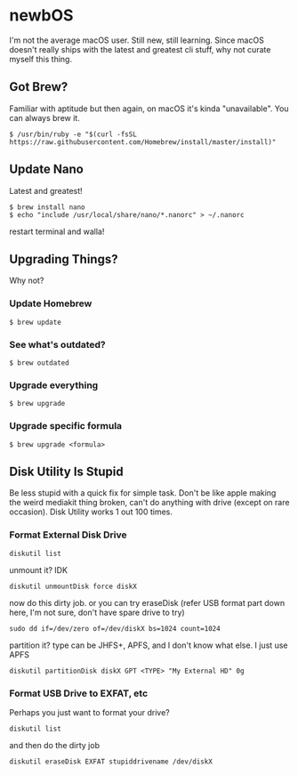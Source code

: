 # newbOS
I'm not the average macOS user. Still new, still learning. Since macOS 
doesn't really ships with the latest and greatest cli stuff, why not 
curate myself this thing.

## Got Brew?
Familiar with aptitude but then again, on macOS it's kinda 
"unavailable". You can always brew it. 

```
$ /usr/bin/ruby -e "$(curl -fsSL https://raw.githubusercontent.com/Homebrew/install/master/install)"
```

## Update Nano
Latest and greatest!

```
$ brew install nano
$ echo "include /usr/local/share/nano/*.nanorc" > ~/.nanorc
```
restart terminal and walla!

## Upgrading Things?
Why not?

### Update Homebrew
```
$ brew update
```
### See what's outdated?
```
$ brew outdated
```
### Upgrade everything
```
$ brew upgrade
```
### Upgrade specific formula
```
$ brew upgrade <formula>
```

## Disk Utility Is Stupid
Be less stupid with a quick fix for simple task. Don't be like apple making the weird mediakit thing broken, can't do anything with drive (except on rare occasion). Disk Utility works 1 out 100 times.

### Format External Disk Drive
```
diskutil list
```
unmount it? IDK
```
diskutil unmountDisk force diskX
```
now do this dirty job. or you can try eraseDisk (refer USB format part down here, I'm not sure, don't have spare drive to try)
```
sudo dd if=/dev/zero of=/dev/diskX bs=1024 count=1024
```
partition it? type can be JHFS+, APFS, and I don't know what else. I just use APFS
```
diskutil partitionDisk diskX GPT <TYPE> "My External HD" 0g
```


### Format USB Drive to EXFAT, etc
Perhaps you just want to format your drive?
```
diskutil list
```
and then do the dirty job
```
diskutil eraseDisk EXFAT stupiddrivename /dev/diskX
```
